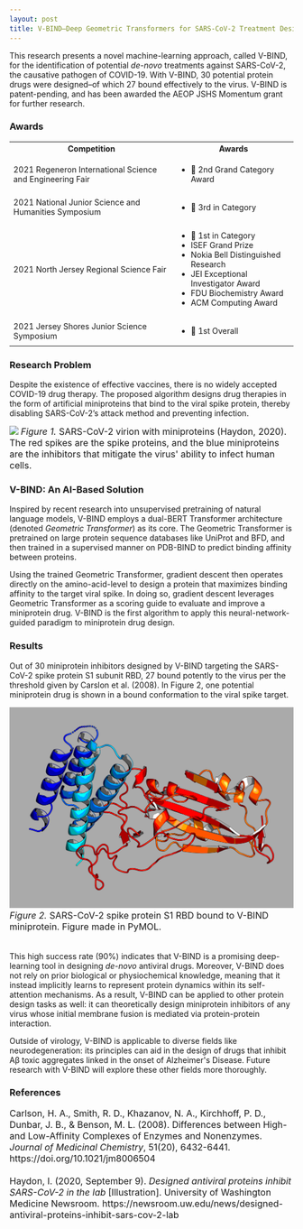 ```yaml
---
layout: post
title: V-BIND–Deep Geometric Transformers for SARS-CoV-2 Treatment Design
---
```


This research presents a novel machine-learning approach, called V-BIND, for the identification of potential *de-novo* treatments against SARS-CoV-2, the causative pathogen of COVID-19. With V-BIND, 30 potential protein drugs were designed–of which 27 bound effectively to the virus. V-BIND is patent-pending, and has been awarded the AEOP JSHS Momentum grant for further research.

### Awards
<table>
  <tbody>
    <tr>
      <th>Competition</th>
      <th align="center">Awards</th>
    </tr>
    <tr>
      <td>2021 Regeneron International Science and Engineering Fair</td>
      <td align="left">
          <ul>
              <li>🥈 2nd Grand Category Award</li>
          </ul>
      </td>
    </tr>
    <tr>
      <td>2021 National Junior Science and Humanities Symposium</td>
      <td align="left">
          <ul>
              <li>🥉 3rd in Category</li>
          </ul>
      </td>
    </tr>
    <tr>
      <td>2021 North Jersey Regional Science Fair</td>
      <td align="left">
          <ul>
              <li>🥇 1st in Category</li>
              <li>ISEF Grand Prize</li>
              <li>Nokia Bell Distinguished Research</li>
              <li>JEI Exceptional Investigator Award</li>
              <li>FDU Biochemistry Award</li>
              <li>ACM Computing Award</li>
          </ul>
      </td>
    </tr>
    <tr>
      <td>2021 Jersey Shores Junior Science Symposium</td>
      <td align="left">
          <ul>
              <li>🥇 1st Overall</li>
          </ul>
      </td>
    </tr>
  </tbody>
</table>

### Research Problem

Despite the existence of effective vaccines, there is no widely accepted COVID-19 drug therapy. The proposed algorithm designs drug therapies in the form of artificial miniproteins that bind to the viral spike protein, thereby disabling SARS-CoV-2’s attack method and preventing infection.

![](/public/miniprotein.png?raw=true)
<font size="3"><i>Figure 1. </i>SARS-CoV-2 virion with miniproteins (Haydon, 2020). The red spikes are the spike proteins, and the blue miniproteins are the inhibitors that mitigate the virus' ability to infect human cells.</font>

### V-BIND: An AI-Based Solution

Inspired by recent research into unsupervised pretraining of natural language models, V-BIND employs a dual-BERT Transformer architecture (denoted *Geometric Transformer*) as its core. The Geometric Transformer is pretrained on large protein sequence databases like UniProt and BFD, and then trained in a supervised manner on PDB-BIND to predict binding affinity between proteins.

Using the trained Geometric Transformer, gradient descent then operates directly on the amino-acid-level to design a protein that maximizes binding affinity to the target viral spike. In doing so, gradient descent leverages Geometric Transformer as a scoring guide to evaluate and improve a miniprotein drug. V-BIND is the first algorithm to apply this neural-network-guided paradigm to miniprotein drug design.

### Results

Out of 30 miniprotein inhibitors designed by V-BIND targeting the SARS-CoV-2 spike protein S1 subunit RBD, 27 bound potently to the virus per the threshold given by Carslon et al. (2008). In Figure 2, one potential miniprotein drug is shown in a bound conformation to the viral spike target.

![](/public/complex.png?raw=true)
<font size="3"><i>Figure 2. </i>SARS-CoV-2 spike protein S1 RBD bound to V-BIND miniprotein. Figure made in PyMOL.<br><br></font>


This high success rate (90%) indicates that V-BIND is a promising deep-learning tool in designing *de-novo* antiviral drugs. Moreover, V-BIND does not rely on prior biological or physiochemical knowledge, meaning that it instead implicitly learns to represent protein dynamics within its self-attention mechanisms. As a result, V-BIND can be applied to other protein design tasks as well: it can theoretically design miniprotein inhibitors of any virus whose initial membrane fusion is mediated via protein-protein interaction.

Outside of virology, V-BIND is applicable to diverse fields like neurodegeneration: its principles can aid in the design of drugs that inhibit Aβ toxic aggregates linked in the onset of Alzheimer's Disease. Future research with V-BIND will explore these other fields more thoroughly.

### References

<font size="3">
Carlson, H. A., Smith, R. D., Khazanov, N. A., Kirchhoff, P. D., Dunbar, J. B., & Benson, M. L. (2008). Differences between High- and Low-Affinity Complexes of Enzymes and Nonenzymes. <i>Journal of Medicinal Chemistry</i>, 51(20), 6432-6441. https://doi.org/10.1021/jm8006504
<br><br>
Haydon, I. (2020, September 9). <i>Designed antiviral proteins inhibit SARS-CoV-2 in the lab</i> [Illustration]. University of Washington Medicine Newsroom. https://newsroom.uw.edu/news/designed-antiviral-proteins-inhibit-sars-cov-2-lab
</font>
